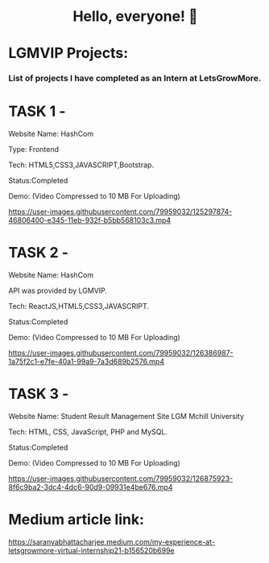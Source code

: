 # <b> <p align="center"> Hello, everyone! 👋 </p>  </b>

# LGMVIP Projects:

### List of projects I have completed as an Intern at LetsGrowMore.


# TASK 1 -

Website Name: HashCom

Type: Frontend

Tech: HTML5,CSS3,JAVASCRIPT,Bootstrap.

Status:Completed

Demo: (Video Compressed to 10 MB For Uploading)

https://user-images.githubusercontent.com/79959032/125297874-46806400-e345-11eb-932f-b5bb568103c3.mp4


# TASK 2 -

Website Name: HashCom

API was provided by LGMVIP.

Tech: ReactJS,HTML5,CSS3,JAVASCRIPT.

Status:Completed

Demo: (Video Compressed to 10 MB For Uploading)

https://user-images.githubusercontent.com/79959032/126386987-1a75f2c1-e7fe-40a1-99a9-7a3d689b2576.mp4


# TASK 3 -

Website Name: Student Result Management Site LGM 
Mchill University

Tech: HTML, CSS, JavaScript, PHP and MySQL.

Status:Completed

Demo: (Video Compressed to 10 MB For Uploading)

https://user-images.githubusercontent.com/79959032/126875923-8f6c9ba2-3dc4-4dc6-90d9-09931e4be676.mp4



# Medium article link:
https://saranyabhattacharjee.medium.com/my-experience-at-letsgrowmore-virtual-internship21-b156520b699e
